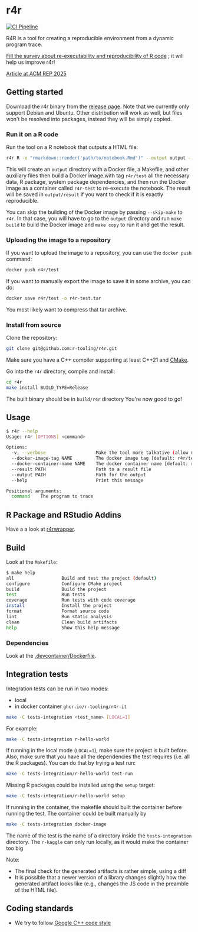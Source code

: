 # r4r

[![CI Pipeline](https://github.com/r-tooling/r4r/actions/workflows/main.yml/badge.svg)](https://github.com/r-tooling/r4r/actions/workflows/main.yml)

R4R is a tool for creating a reproducible environment from a dynamic program trace.

[Fill the survey about re-executability and reproducibility of R code](https://forms.gle/XTab8bbwLJ12Ykr58) ; it will help us improve r4r!

[Article at ACM REP 2025](https://www.pdonatbouillud.com/donat-r4r-rep-2025.pdf)

## Getting started 

Download the r4r binary from the [release page](https://github.com/r-tooling/r4r/releases). Note that we currently only support Debian and Ubuntu. Other distribution will work as well, but files won't be resolved into packages, instead they will be simply copied.

### Run it on a R code

Run the tool on a R notebook that outputs a HTML file:

```bash
r4r R -e "rmarkdown::render('path/to/notebook.Rmd')" --output output --result notebook.html
```

This will create an `output` directory with a Docker file, a Makefile, and other auxiliary files then build a Docker image.with tag `r4r/test` all the necessary data, R package, system package dependencies, and then run the Docker image as a container called `r4r-test` to re-execute the notebook. 
The result will be saved in `output/result` if you want to check if it is exactly reproducible. 

You can skip the building of the Docker image by passing `--skip-make` to `r4r`.
In that case, you will have to go to the `output` directory and run `make build` to 
build the Docker image and `make copy` to run it and get the result.

### Uploading the image to a repository 

If you want to upload the image to a repository, you can use the `docker push` command:

```bash
docker push r4r/test
```

If you want to manually export the image to save it in some archive, you can do:

```bash
docker save r4r/test -o r4r-test.tar
```

You most likely want to compress that tar archive.

### Install from source

Clone the repository:

```bash 
git clone git@github.com:r-tooling/r4r.git
```

Make sure you have a C++ compiler supporting at least C++21 and [CMake](https://cmake.org/).

Go into the `r4r` directory, compile and install:

```bash
cd r4r
make install BUILD_TYPE=Release
```

The built binary should be in `build/r4r` directory
You're now good to go!

## Usage

```sh
$ r4r --help
Usage: r4r [OPTIONS] <command>

Options:
  -v, --verbose                   Make the tool more talkative (allow multiple)
  --docker-image-tag NAME         The docker image tag [default: r4r/test]
  --docker-container-name NAME    The docker container name [default: r4r-test]
  --result PATH                   Path to a result file
  --output PATH                   Path for the output
  --help                          Print this message

Positional arguments:
  command    The program to trace
```

## R Package and RStudio Addins

Have a a look at [r4rwrapper](https://github.com/r-tooling/r4rwrapper).

## Build

Look at the `Makefile`:

```sh
$ make help
all                  Build and test the project (default)
configure            Configure CMake project
build                Build the project
test                 Run tests
coverage             Run tests with code coverage
install              Install the project
format               Format source code
lint                 Run static analysis
clean                Clean build artifacts
help                 Show this help message
```

### Dependencies

Look at the [.devcontainer/Dockerfile](.devcontainer/Dockerfile).

## Integration tests

Integration tests can be run in two modes:

- local
- in docker container `ghcr.io/r-tooling/r4r-it`

```sh
make -C tests-integration <test_name> [LOCAL=1]
```

For example:

```sh
make -C tests-integration r-hello-world
```

If running in the local mode (`LOCAL=1`), make sure the project is built before.
Also, make sure that you have all the dependencies the test requires (i.e. all the R packages).
You can do that by trying a test run:

```sh
make -C tests-integration/r-hello-world test-run
```

Missing R packages could be installed using the `setup` target:

```sh
make -C tests-integration/r-hello-world setup
```

If running in the container, the makefile should built the container before running the test.
The container could be built manually by

```sh
make -C tests-integration docker-image
```

The name of the test is the name of a directory inside the `tests-integration` directory.
The `r-kaggle` can only run locally, as it would make the container too big

Note:

- The final check for the generated artifacts is rather simple, using a diff
- It is possible that a newer version of a library changes slightly how the generated artifact looks like (e.g., changes the JS code in the preamble of the HTML file).

## Coding standards

- We try to follow [Google C++ code style](https://google.github.io/styleguide/cppguide.html)

